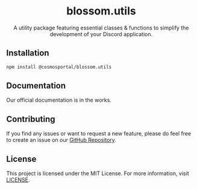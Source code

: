 <h1 align="center">blossom.utils</h1>

<div align="center">
    <p>A utility package featuring essential classes & functions to simplify the development of your Discord application.</p>
</div>

## Installation

```bash
npm install @cosmosportal/blossom.utils
```

## Documentation

Our official documentation is in the works.

## Contributing

If you find any issues or want to request a new feature, please do feel free to create an issue on our [GitHub Repository](https://github.com/CosmosPortal/blossom.utils/issues).

## License

This project is licensed under the MIT License. For more information, visit [LICENSE](./LICENSE).